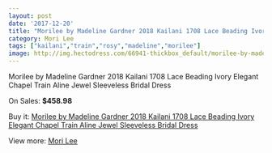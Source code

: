```yaml
---
layout: post
date: '2017-12-20'
title: "Morilee by Madeline Gardner 2018 Kailani 1708 Lace Beading Ivory Elegant Chapel Train Aline Jewel Sleeveless Bridal Dress"
category: Mori Lee
tags: ["kailani","train","rosy","madeline","morilee"]
image: http://img.hectodress.com/66941-thickbox_default/morilee-by-madeline-gardner-2018-kailani-1708-lace-beading-ivory-elegant-chapel-train-aline-jewel-sleeveless-bridal-dress.jpg
---
```

Morilee by Madeline Gardner 2018 Kailani 1708 Lace Beading Ivory Elegant Chapel Train Aline Jewel Sleeveless Bridal Dress

On Sales: **$458.98**
<a href="https://www.hectodress.com/mori-lee/21356-morilee-by-madeline-gardner-2018-kailani-1708-lace-beading-ivory-elegant-chapel-train-aline-jewel-sleeveless-bridal-dress.html"><amp-img layout="responsive" width="600" height="600" src="//img.hectodress.com/66941-thickbox_default/morilee-by-madeline-gardner-2018-kailani-1708-lace-beading-ivory-elegant-chapel-train-aline-jewel-sleeveless-bridal-dress.jpg" alt="Morilee by Madeline Gardner 2018 Kailani 1708 Lace Beading Ivory Elegant Chapel Train Aline Jewel Sleeveless Bridal Dress 0" /></a>
<a href="https://www.hectodress.com/mori-lee/21356-morilee-by-madeline-gardner-2018-kailani-1708-lace-beading-ivory-elegant-chapel-train-aline-jewel-sleeveless-bridal-dress.html"><amp-img layout="responsive" width="600" height="600" src="//img.hectodress.com/66948-thickbox_default/morilee-by-madeline-gardner-2018-kailani-1708-lace-beading-ivory-elegant-chapel-train-aline-jewel-sleeveless-bridal-dress.jpg" alt="Morilee by Madeline Gardner 2018 Kailani 1708 Lace Beading Ivory Elegant Chapel Train Aline Jewel Sleeveless Bridal Dress 1" /></a>
<a href="https://www.hectodress.com/mori-lee/21356-morilee-by-madeline-gardner-2018-kailani-1708-lace-beading-ivory-elegant-chapel-train-aline-jewel-sleeveless-bridal-dress.html"><amp-img layout="responsive" width="600" height="600" src="//img.hectodress.com/66947-thickbox_default/morilee-by-madeline-gardner-2018-kailani-1708-lace-beading-ivory-elegant-chapel-train-aline-jewel-sleeveless-bridal-dress.jpg" alt="Morilee by Madeline Gardner 2018 Kailani 1708 Lace Beading Ivory Elegant Chapel Train Aline Jewel Sleeveless Bridal Dress 2" /></a>
<a href="https://www.hectodress.com/mori-lee/21356-morilee-by-madeline-gardner-2018-kailani-1708-lace-beading-ivory-elegant-chapel-train-aline-jewel-sleeveless-bridal-dress.html"><amp-img layout="responsive" width="600" height="600" src="//img.hectodress.com/66946-thickbox_default/morilee-by-madeline-gardner-2018-kailani-1708-lace-beading-ivory-elegant-chapel-train-aline-jewel-sleeveless-bridal-dress.jpg" alt="Morilee by Madeline Gardner 2018 Kailani 1708 Lace Beading Ivory Elegant Chapel Train Aline Jewel Sleeveless Bridal Dress 3" /></a>
<a href="https://www.hectodress.com/mori-lee/21356-morilee-by-madeline-gardner-2018-kailani-1708-lace-beading-ivory-elegant-chapel-train-aline-jewel-sleeveless-bridal-dress.html"><amp-img layout="responsive" width="600" height="600" src="//img.hectodress.com/66945-thickbox_default/morilee-by-madeline-gardner-2018-kailani-1708-lace-beading-ivory-elegant-chapel-train-aline-jewel-sleeveless-bridal-dress.jpg" alt="Morilee by Madeline Gardner 2018 Kailani 1708 Lace Beading Ivory Elegant Chapel Train Aline Jewel Sleeveless Bridal Dress 4" /></a>
<a href="https://www.hectodress.com/mori-lee/21356-morilee-by-madeline-gardner-2018-kailani-1708-lace-beading-ivory-elegant-chapel-train-aline-jewel-sleeveless-bridal-dress.html"><amp-img layout="responsive" width="600" height="600" src="//img.hectodress.com/66944-thickbox_default/morilee-by-madeline-gardner-2018-kailani-1708-lace-beading-ivory-elegant-chapel-train-aline-jewel-sleeveless-bridal-dress.jpg" alt="Morilee by Madeline Gardner 2018 Kailani 1708 Lace Beading Ivory Elegant Chapel Train Aline Jewel Sleeveless Bridal Dress 5" /></a>
<a href="https://www.hectodress.com/mori-lee/21356-morilee-by-madeline-gardner-2018-kailani-1708-lace-beading-ivory-elegant-chapel-train-aline-jewel-sleeveless-bridal-dress.html"><amp-img layout="responsive" width="600" height="600" src="//img.hectodress.com/66943-thickbox_default/morilee-by-madeline-gardner-2018-kailani-1708-lace-beading-ivory-elegant-chapel-train-aline-jewel-sleeveless-bridal-dress.jpg" alt="Morilee by Madeline Gardner 2018 Kailani 1708 Lace Beading Ivory Elegant Chapel Train Aline Jewel Sleeveless Bridal Dress 6" /></a>
<a href="https://www.hectodress.com/mori-lee/21356-morilee-by-madeline-gardner-2018-kailani-1708-lace-beading-ivory-elegant-chapel-train-aline-jewel-sleeveless-bridal-dress.html"><amp-img layout="responsive" width="600" height="600" src="//img.hectodress.com/66942-thickbox_default/morilee-by-madeline-gardner-2018-kailani-1708-lace-beading-ivory-elegant-chapel-train-aline-jewel-sleeveless-bridal-dress.jpg" alt="Morilee by Madeline Gardner 2018 Kailani 1708 Lace Beading Ivory Elegant Chapel Train Aline Jewel Sleeveless Bridal Dress 7" /></a>

Buy it: [Morilee by Madeline Gardner 2018 Kailani 1708 Lace Beading Ivory Elegant Chapel Train Aline Jewel Sleeveless Bridal Dress](https://www.hectodress.com/mori-lee/21356-morilee-by-madeline-gardner-2018-kailani-1708-lace-beading-ivory-elegant-chapel-train-aline-jewel-sleeveless-bridal-dress.html "Morilee by Madeline Gardner 2018 Kailani 1708 Lace Beading Ivory Elegant Chapel Train Aline Jewel Sleeveless Bridal Dress")

View more: [Mori Lee](https://www.hectodress.com/120-mori-lee "Mori Lee")